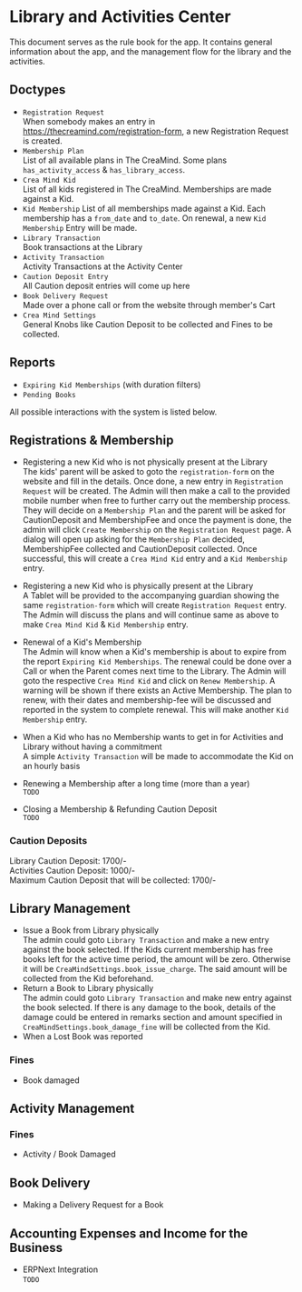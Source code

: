 # Library and Activities Center
This document serves as the rule book for the app. It contains general information about the app, and the management flow for the library and the activities.

## Doctypes
- `Registration Request`  
When somebody makes an entry in https://thecreamind.com/registration-form, a new Registration Request is created.
- `Membership Plan`  
List of all available plans in The CreaMind. Some plans `has_activity_access` & `has_library_access`.
- `Crea Mind Kid`  
List of all kids registered in The CreaMind. Memberships are made against a Kid.
- `Kid Membership`
List of all memberships made against a Kid. Each membership has a `from_date` and `to_date`. On renewal, a new `Kid Membership` Entry will be made.
- `Library Transaction`  
Book transactions at the Library
- `Activity Transaction`  
Activity Transactions at the Activity Center
- `Caution Deposit Entry`  
All Caution deposit entries will come up here
- `Book Delivery Request`  
Made over a phone call or from the website through member's Cart
- `Crea Mind Settings`  
General Knobs like Caution Deposit to be collected and Fines to be collected.

## Reports
- `Expiring Kid Memberships` (with duration filters)
- `Pending Books`


All possible interactions with the system is listed below.

## Registrations & Membership
- Registering a new Kid who is not physically present at the Library  
The kids' parent will be asked to goto the `registration-form` on the website and fill in the details. Once done, a new entry in `Registration Request` will be created. The Admin will then make a call to the provided mobile number when free to further carry out the membership process. They will decide on a `Membership Plan` and the parent will be asked for CautionDeposit and MembershipFee and once the payment is done, the admin will click `Create Membership` on the `Registration Request` page. A dialog will open up asking for the `Membership Plan` decided, MembershipFee collected and CautionDeposit collected. Once successful, this will create a `Crea Mind Kid` entry and a `Kid Membership` entry.

- Registering a new Kid who is physically present at the Library  
A Tablet will be provided to the accompanying guardian showing the same `registration-form` which will create `Registration Request` entry. The Admin will discuss the plans and will continue same as above to make `Crea Mind Kid` & `Kid Membership` entry.

- Renewal of a Kid's Membership  
The Admin will know when a Kid's membership is about to expire from the report `Expiring Kid Memberships`. The renewal could be done over a Call or when the Parent comes next time to the Library. The Admin will goto the respective `Crea Mind Kid` and click on `Renew Membership`. A warning will be shown if there exists an Active Membership. The plan to renew, with their dates and membership-fee will be discussed and reported in the system to complete renewal. This will make another `Kid Membership` entry.

- When a Kid who has no Membership wants to get in for Activities and Library without having a commitment  
A simple `Activity Transaction` will be made to accommodate the Kid on an hourly basis

- Renewing a Membership after a long time (more than a year)  
`TODO`

- Closing a Membership & Refunding Caution Deposit  
`TODO`

### Caution Deposits
Library Caution Deposit: 1700/-  
Activities Caution Deposit: 1000/-  
Maximum Caution Deposit that will be collected: 1700/-

## Library Management
- Issue a Book from Library physically  
The admin could goto `Library Transaction` and make a new entry against the book selected. If the Kids current membership has free books left for the active time period, the amount will be zero. Otherwise it will be `CreaMindSettings.book_issue_charge`. The said amount will be collected from the Kid beforehand.
- Return a Book to Library physically  
The admin could goto `Library Transaction` and make new entry against the book selected. If there is any damage to the book, details of the damage could be entered in remarks section and amount specified in `CreaMindSettings.book_damage_fine` will be collected from the Kid.
- When a Lost Book was reported

### Fines
- Book damaged

## Activity Management
### Fines
- Activity / Book Damaged

## Book Delivery
- Making a Delivery Request for a Book


## Accounting Expenses and Income for the Business
- ERPNext Integration  
`TODO`
